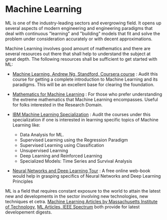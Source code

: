 # Machine Learning
ML is one of the industry-leading sectors and evergrowing field. It opens up several aspects of modern engineering and engineering paradigms that deal with continuous "learning" and "building" models that fit and solve the problem under consideration accurately or with decent approximations.

Machine Learning involves good amount of mathematics and there are several resources out there that shall help to understand the subject at great depth. The following resources shall be sufficient to get started with ML:

- [Machine Learning, Andrew Ng, Standford, Coursera course](https://www.coursera.org/learn/machine-learning) : Audit this course for getting a complete introduction to Machine Learning and its paradigms. This will be an excellent base for clearing the foundation.

- [Mathematics for Machine Learning](Resources/mml-book.pdf) : For those who prefer understanding the extreme mathematics that Machine Learning encompasses. Useful for folks interested in the Research Domain.
- [IBM Machine Learning Specialization](https://www.coursera.org/professional-certificates/ibm-machine-learning) : Audit the courses under this specialization if one is interested in learning specific topics of Machine Learning like:
    - Data Analysis for ML.
    - Supervised Learning using the Regression Paradigm
    - Supervised Learning using Classification
    - Unsupervised Learning
    - Deep Learning and Reinforced Learning
    - Specialized Models: Time Series and Survival Analysis
- [Neural Networks and Deep Learning Tour](http://neuralnetworksanddeeplearning.com/) : A free online web-book would help in grasping specifics of Neural Networks and Deep Learning Principles

ML is a field that requires constant exposure to the world to attain the latest new and developments in the sector involving new technologies, new techniques et cetra.
[Machine Learning Articles by Massachusetts Institute of Technology](https://news.mit.edu/topic/machine-learning), [ML Articles, IEEE Spectrum](https://spectrum.ieee.org/artificial-intelligence/machine-learning) both provide for latest developement digests.
